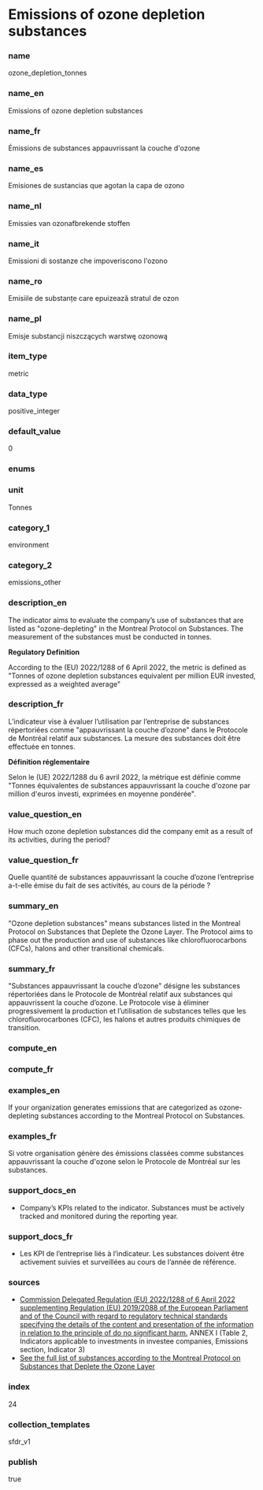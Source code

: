# Emissions of ozone depletion substances

### name

ozone_depletion_tonnes

### name_en

Emissions of ozone depletion substances

### name_fr

Émissions de substances appauvrissant la couche d'ozone

### name_es

Emisiones de sustancias que agotan la capa de ozono

### name_nl

Emissies van ozonafbrekende stoffen

### name_it

Emissioni di sostanze che impoveriscono l'ozono

### name_ro

Emisiile de substanțe care epuizează stratul de ozon

### name_pl

Emisje substancji niszczących warstwę ozonową

### item_type

metric

### data_type

positive_integer

### default_value

0

### enums



### unit

Tonnes

### category_1

environment

### category_2

emissions_other

### description_en

The indicator aims to evaluate the company’s use of substances that are listed as
"ozone-depleting" in the Montreal Protocol on Substances. The measurement of the substances must
be conducted in tonnes.

**Regulatory Definition**

According to the (EU) 2022/1288 of 6 April 2022, the metric is defined as "Tonnes of ozone
depletion substances equivalent per million EUR invested, expressed as a weighted average"

### description_fr

L’indicateur vise à évaluer l’utilisation par l’entreprise de substances répertoriées
comme "appauvrissant la couche d’ozone" dans le Protocole de Montréal relatif aux substances.
La mesure des substances doit être effectuée en tonnes.

**Définition réglementaire**

Selon le (UE) 2022/1288 du 6 avril 2022, la métrique est définie comme "Tonnes équivalentes de
substances appauvrissant la couche d'ozone par million d'euros investi, exprimées en moyenne
pondérée".

### value_question_en

How much ozone depletion substances did the company emit as a result of its activities,
during the period?

### value_question_fr

Quelle quantité de substances appauvrissant la couche d’ozone l’entreprise a-t-elle émise du fait
de ses activités, au cours de la période ?

### summary_en

"Ozone depletion substances" means substances listed in the Montreal Protocol on Substances
that Deplete the Ozone Layer. The Protocol aims to phase out the production and use of substances
like chlorofluorocarbons (CFCs), halons and other transitional chemicals.

### summary_fr

"Substances appauvrissant la couche d’ozone" désigne les substances répertoriées dans le Protocole
de Montréal relatif aux substances qui appauvrissent la couche d’ozone. Le Protocole vise à éliminer
progressivement la production et l’utilisation de substances telles que les chlorofluorocarbones
(CFC), les halons et autres produits chimiques de transition.

### compute_en



### compute_fr



### examples_en

If your organization generates emissions that are categorized as ozone-depleting substances
according to the Montreal Protocol on Substances.

### examples_fr

Si votre organisation génère des émissions classées comme substances appauvrissant la couche
d'ozone selon le Protocole de Montréal sur les substances.

### support_docs_en

- Company’s KPIs related to the indicator. Substances must be actively tracked and monitored during
the reporting year.

### support_docs_fr

- Les KPI de l’entreprise liés à l’indicateur. Les substances doivent être activement suivies et
surveillées au cours de l’année de référence.

### sources

- [Commission Delegated Regulation (EU) 2022/1288 of 6 April 2022 supplementing Regulation (EU) 2019/2088 of the European Parliament and of the Council with regard to regulatory technical standards specifying the details of the content and presentation of the information in relation to the principle of do no significant harm.](https://eur-lex.europa.eu/eli/reg_del/2022/1288/oj)
ANNEX I (Table 2, Indicators applicable to investments in investee companies, Emissions section, Indicator 3)
- [See the full list of substances according to the Montreal Protocol on Substances that Deplete the Ozone Layer](https://ozone.unep.org/treaties/montreal-protocol/montreal-protocol-substances-deplete-ozone-layer)

            
### index

24

### collection_templates

sfdr_v1

### publish

true
